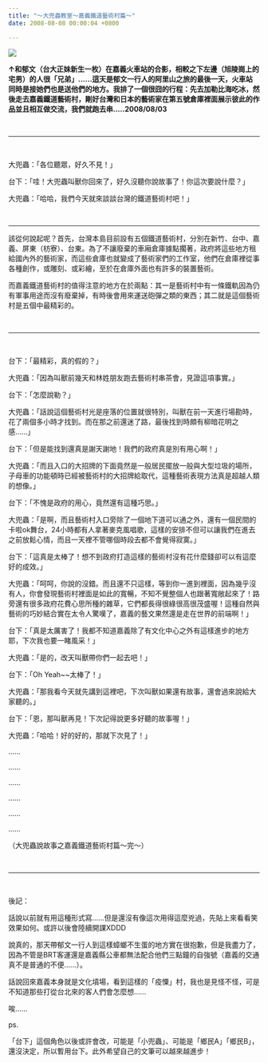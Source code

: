 ```yaml
---
title: "～大兜蟲教室～嘉義鐵道藝術村篇～"
date: 2008-08-08 00:00:04 +0800

---
```


![](/images/slum-area/148_0.jpg)


**&uarr;和郁文（台大正妹新生一枚）在嘉義火車站的合影，相較之下左邊（旭陵崗上的宅男）的人很「兄弟」......這天是郁文一行人的阿里山之旅的最後一天，火車站同時是接她們也是送他們的地方。我排了一個很囧的行程：先去加勒比海吃冰，然後走去嘉義鐵道藝術村，剛好台灣和日本的藝術家在第五號倉庫裡面展示彼此的作品並且相互做交流，我們就跑去串.....2008/08/03**



&nbsp;



---



&nbsp;



大兜蟲：「各位聽眾，好久不見！」



台下：「哇！大兜蟲叫獸你回來了，好久沒聽你說故事了！你這次要說什麼？」



大兜蟲：「哈哈，我們今天就來談談台灣的鐵道藝術村吧！」



&nbsp;



---



該從何說起呢？首先，台灣本島目前設有五個鐵道藝術村，分別在新竹、台中、嘉義、屏東（枋寮）、台東。為了不讓廢棄的車廂倉庫據點擱著，政府將這些地方租給國內外的藝術家，而這些倉庫也就變成了藝術家們的工作室，他們在倉庫裡從事各種創作，或雕刻、或彩繪，至於在倉庫外面也有許多的裝置藝術。



而嘉義鐵道藝術村的值得注意的地方在於兩點：其一是藝術村中有一條鐵軌因為仍有軍事用途而沒有廢棄掉，有時後會用來運送砲彈之類的東西；其二就是這個藝術村是五個中最精彩的。



&nbsp;



---



&nbsp;



台下：「最精彩，真的假的？」



大兜蟲：「因為叫獸前幾天和林姓朋友跑去藝術村串茶會，見證這項事實。」



台下：「怎麼說勒？」



大兜蟲：「話說這個藝術村光是座落的位置就很特別，叫獸在前一天進行場勘時，花了兩個多小時才找到。而在那之前還迷了路，最後找到時頗有柳暗花明之感......」



台下：「但是能找到還真是謝天謝地！我們的政府真是別有用心啊！」



大兜蟲：「而且入口的大招牌的下面竟然是一般居民擺放一般與大型垃圾的場所，子母車的功能頓時已經被藝術村的大招牌給取代，這種藝術表現方法真是超越人類的想像。」



台下：「不愧是政府的用心，竟然還有這種巧思。」



大兜蟲：「是啊，而且藝術村入口旁除了一個地下道可以通之外，還有一個民間的卡啦ok舞台，24小時都有人拿著麥克風唱歌，這樣的安排不但可以讓我們在進去之前放鬆心情，而且一天裡不管哪個時段去都不會覺得寂寞。」



台下：「這真是太棒了！想不到政府打造這樣的藝術村沒有花什麼錢卻可以有這麼好的成效。」



大兜蟲：「呵呵，你說的沒錯。而且還不只這樣，等到你一進到裡面，因為幾乎沒有人，你會發現藝術村裡面是如此的寬暢，不知不覺整個人也跟著寬敞起來了！路旁還有很多政府花費心思所種的雜草，它們都長得很綠很高很茂盛喔！這種自然與藝術的巧妙結合實在太令人驚嘆了，嘉義的藝文果然還是走在世界的前端啊！」



台下：「真是太厲害了！我都不知道嘉義除了有文化中心之外有這樣進步的地方耶，下次我也要一睹風采！」



大兜蟲：「是的，改天叫獸帶你們一起去吧！」



台下：「Oh Yeah~~太棒了！」



大兜蟲：「那我看今天就先講到這裡吧，下次叫獸如果還有故事，還會過來說給大家聽的。」



台下：「恩，那叫獸再見！下次記得說更多好聽的故事喔！」



大兜蟲：「哈哈！好的好的，那就下次見了！」



......



......



......



......



......



......



（大兜蟲說故事之嘉義鐵道藝術村篇～完～）&nbsp;



&nbsp;



---



&nbsp;



後記：



話說以前就有用這種形式寫......但是還沒有像這次用得這麼兇過，先貼上來看看笑效果如何。或許以後會陸續開課XDDD



說真的，那天帶郁文一行人到這樣蟑螂不生蛋的地方實在很抱歉，但是我盡力了，因為不管是BRT客運還是嘉義縣公車都無法配合他們三點鐘的自強號（嘉義的交通真不是普通的不便......）。



話說回來嘉義本身就是文化墳場，看到這樣的「疫憟」村，我也是見怪不怪，可是不知道那些打從台北來的客人們會怎麼想......



唉......



ps.



「台下」這個角色以後或許會改，可能是「小兜蟲」、可能是「鄉民A」「鄉民B」，還沒決定，所以暫用台下。此外希望自己的文筆可以越來越進步！


